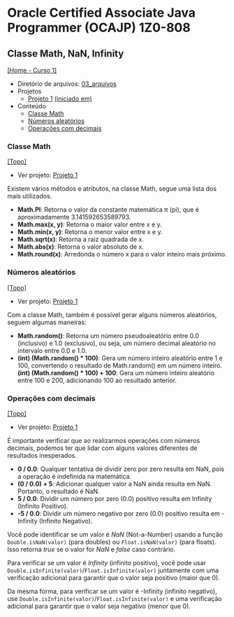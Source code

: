 # Oracle Certified Associate Java Programmer (OCAJP) 1Z0-808

## Classe Math, NaN, Infinity
[[Home - Curso 1]](../../README.md#curso-1)<br />

- Diretório de arquivos: [03_arquivos](./03_arquivos/)
- Projetos
  - [Projeto 1](./03_arquivos/proj_01/) [(iniciado em)](#classe-math)
- Conteúdo
  - [Classe Math](#classe-math)
  - [Números aleatórios](#números-aleatórios)
  - [Operações com decimais](#operações-com-decimais)

### Classe Math
[[Topo]](#)<br />

- Ver projeto: [Projeto 1](./03_arquivos/proj_01/)

Existem vários métodos e atributos, na classe Math, segue uma lista dos mais utilizados.

- **Math.PI**: Retorna o valor da constante matemática π (pi), que é aproximadamente 3.141592653589793.
- **Math.max(x, y)**: Retorna o maior valor entre x e y.
- **Math.min(x, y)**: Retorna o menor valor entre x e y.
- **Math.sqrt(x)**: Retorna a raiz quadrada de x.
- **Math.abs(x)**: Retorna o valor absoluto de x.
- **Math.round(x)**: Arredonda o número x para o valor inteiro mais próximo.

### Números aleatórios
[[Topo]](#)<br />

- Ver projeto: [Projeto 1](./03_arquivos/proj_01/)

Com a classe Math, também é possível gerar alguns números aleatórios, seguem algumas maneiras:

- **Math.random()**: Retorna um número pseudoaleatório entre 0.0 (inclusivo) e 1.0 (exclusivo), ou seja, um número decimal aleatório no intervalo entre 0.0 e 1.0.
- **(int) (Math.random() * 100)**: Gera um número inteiro aleatório entre 1 e 100, convertendo o resultado de Math.random() em um número inteiro.
**(int) (Math.random() * 100) + 100**: Gera um número inteiro aleatório entre 100 e 200, adicionando 100 ao resultado anterior.

### Operações com decimais
[[Topo]](#)<br />

- Ver projeto: [Projeto 1](./03_arquivos/proj_01/)

É importante verificar que ao realizarmos operações com números decimais, podemos ter que lidar com alguns valores diferentes de resultados inesperados.

- **0 / 0.0**: Qualquer tentativa de dividir zero por zero resulta em NaN, pois a operação é indefinida na matemática.
- **(0 / 0.0) + 5**: Adicionar qualquer valor a NaN ainda resulta em NaN. Portanto, o resultado é NaN.
- **5 / 0.0**: Dividir um número por zero (0.0) positivo resulta em Infinity (Infinito Positivo).
- **-5 / 0.0**: Dividir um número negativo por zero (0.0) positivo resulta em -Infinity (Infinito Negativo).

Você pode identificar se um valor é *NaN* (Not-a-Number) usando a função `Double.isNaN(valor)` (para doubles) ou `Float.isNaN(valor)` (para floats). Isso retorna *true* se o valor for *NaN* e *false* caso contrário.

Para verificar se um valor é *Infinity* (infinito positivo), você pode usar `Double.isInfinite(valor)`/`Float.isInfinite(valor)` juntamente com uma verificação adicional para garantir que o valor seja positivo (maior que 0).

Da mesma forma, para verificar se um valor é -Infinity (infinito negativo), use `Double.isInfinite(valor)`/`Float.isInfinite(valor)` e uma verificação adicional para garantir que o valor seja negativo (menor que 0).
